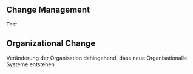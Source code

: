 ## Change Management

Test



## Organizational Change

Veränderung der Organisation dahingehend, dass neue Organisationalle Systeme entstehen



